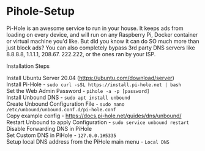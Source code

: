 # Pihole-Setup

Pi-Hole is an awesome service to run in your house. It keeps ads from loading on every device, and will run on any Raspberry Pi, Docker container or virtual machine you'd like. But did you know it can do SO much more than just block ads? You can also completely bypass 3rd party DNS servers like 8.8.8.8, 1.1.1.1, 208.67. 222.222, or the ones ran by your ISP.


Installation Steps  

Install Ubuntu Server 20.04 (https://ubuntu.com/download/server)  
Install Pi-Hole - `sudo curl -sSL https://install.pi-hole.net | bash`  
Set the Web Admin Password - `pihole -a -p [password]`  
Install Unbound DNS - `sudo apt install unbound`  
Create Unbound Configuration File - `sudo nano /etc/unbound/unbound.conf.d/pi-hole.conf`  
Copy example config - https://docs.pi-hole.net/guides/dns/unbound/  
Restart Unbound to apply Configuration - `sudo service unbound restart`  
Disable Forwarding DNS in PiHole  
Set Custom DNS in PiHole - `127.0.0.1#5335`  
Setup local DNS address from the PiHole main menu - `Local DNS`  
